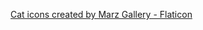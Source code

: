 <a href="https://www.flaticon.com/free-icons/cat" title="cat icons">Cat icons created by Marz Gallery - Flaticon</a>
